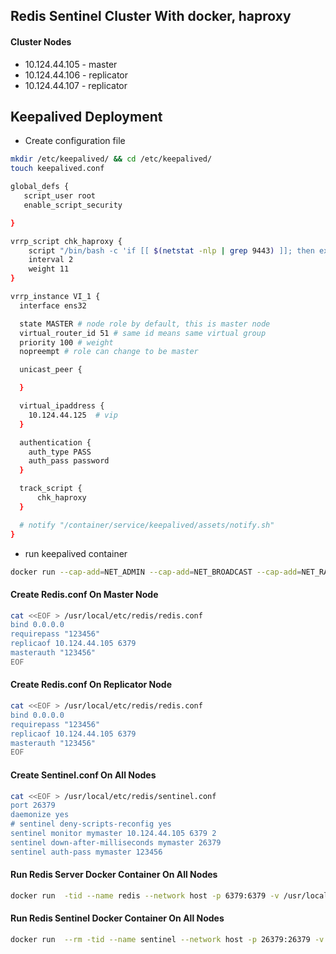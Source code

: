 Redis Sentinel Cluster With docker, haproxy
--------------

#### Cluster Nodes

+ 10.124.44.105 - master
+ 10.124.44.106 - replicator
+ 10.124.44.107 - replicator

## Keepalived Deployment

- Create configuration file

```bash
mkdir /etc/keepalived/ && cd /etc/keepalived/
touch keepalived.conf
```
```bash
global_defs {
   script_user root
   enable_script_security

}

vrrp_script chk_haproxy {
    script "/bin/bash -c 'if [[ $(netstat -nlp | grep 9443) ]]; then exit 0; else exit 1; fi'"  # haproxy check
    interval 2
    weight 11
}

vrrp_instance VI_1 {
  interface ens32

  state MASTER # node role by default, this is master node
  virtual_router_id 51 # same id means same virtual group
  priority 100 # weight
  nopreempt # role can change to be master

  unicast_peer {

  }

  virtual_ipaddress {
    10.124.44.125  # vip
  }

  authentication {
    auth_type PASS
    auth_pass password
  }

  track_script {
      chk_haproxy
  }

  # notify "/container/service/keepalived/assets/notify.sh"
}
```

- run keepalived container

```bash
docker run --cap-add=NET_ADMIN --cap-add=NET_BROADCAST --cap-add=NET_RAW --net=host --volume /etc/keepalived/keepalived.conf:/usr/local/etc/keepalived/keepalived.conf -d osixia/keepalived:2.0.20 --copy-service
```

#### Create Redis.conf On Master Node

``` bash
cat <<EOF > /usr/local/etc/redis/redis.conf
bind 0.0.0.0
requirepass "123456"
replicaof 10.124.44.105 6379
masterauth "123456"
EOF
```

#### Create Redis.conf On Replicator Node

``` bash
cat <<EOF > /usr/local/etc/redis/redis.conf
bind 0.0.0.0
requirepass "123456"
replicaof 10.124.44.105 6379
masterauth "123456"
EOF
```

#### Create Sentinel.conf On All Nodes

``` bash
cat <<EOF > /usr/local/etc/redis/sentinel.conf
port 26379
daemonize yes
# sentinel deny-scripts-reconfig yes
sentinel monitor mymaster 10.124.44.105 6379 2
sentinel down-after-milliseconds mymaster 26379
sentinel auth-pass mymaster 123456
```

#### Run Redis Server Docker Container On All Nodes

``` bash
docker run  -tid --name redis --network host -p 6379:6379 -v /usr/local/etc/redis:/usr/local/etc/redis redis redis-server /usr/local/etc/redis/redis.conf
```

#### Run Redis Sentinel Docker Container On All Nodes

``` bash
docker run  --rm -tid --name sentinel --network host -p 26379:26379 -v /usr/local/etc/redis:/usr/local/etc/redis redis sh -c "redis-sentinel /usr/local/etc/redis/sentinel.conf --sentinel & tail -f /dev/null" 
```

